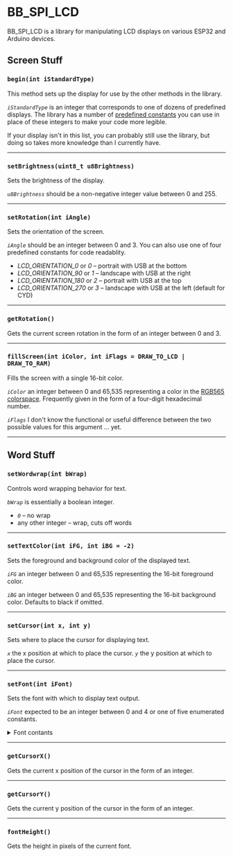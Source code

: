 # BB_SPI_LCD

BB_SPI_LCD is a library for manipulating LCD displays on various ESP32 and Arduino devices. 

## Screen Stuff

### `begin(int iStandardType)`

This method sets up the display for use by the other methods in the library. 

<var>`iStandardType`</var> is an integer that corresponds to one of dozens of predefined displays. The library has a number of [predefined constants](https://github.com/bitbank2/bb_spi_lcd/tree/master?tab=readme-ov-file#named-displays) you can use in place of these integers to make your code more legible.

If your display isn't in this list, you can probably still use the library, but doing so takes more knowledge than I currently have.

---
### `setBrightness(uint8_t u8Brightness)`

Sets the brightness of the display.

<var>`u8Brightness`</var> should be a non-negative integer value between 0 and 255.

---
### `setRotation(int iAngle)`

Sets the orientation of the screen. 

<var>`iAngle`</var> should be an integer between 0 and 3. You can also use one of four predefined constants for code readablity.

* <var>LCD_ORIENTATION_0</var> or <var>0</var> – portrait with USB at the bottom
* <var>LCD_ORIENTATION_90</var> or <var>1</var> – landscape with USB at the right
* <var>LCD_ORIENTATION_180</var> or <var>2</var> – portrait with USB at the top
* <var>LCD_ORIENTATION_270</var> or <var>3</var> – landscape with USB at the left (default for CYD)

---
### `getRotation()`

Gets the current screen rotation in the form of an integer between 0 and 3.

---
### `fillScreen(int iColor, int iFlags = DRAW_TO_LCD | DRAW_TO_RAM)`

Fills the screen with a single 16-bit color.

<var>`iColor`</var> an integer between 0 and 65,535 representing a color in the [RGB565 colorspace](https://rgbcolorpicker.com/565). Frequently given in the form of a four-digit hexadecimal number.

<var>`iFlags`</var> I don't know the functional or useful difference between the two possible values for this argument ... yet.

---
## Word Stuff

### `setWordwrap(int bWrap)`

Controls word wrapping behavior for text.

<var>`bWrap`</var> is essentially a boolean integer.

* <var>`0`</var> – no wrap
* any other integer – wrap, cuts off words

---
### `setTextColor(int iFG, int iBG = -2)`

Sets the foreground and background color of the displayed text.

<var>`iFG`</var> an integer between 0 and 65,535 representing the 16-bit foreground color.

<var>`iBG`</var> an integer between 0 and 65,535 representing the 16-bit background color. Defaults to black if omitted.

---
### `setCursor(int x, int y)`

Sets where to place the cursor for displaying text.

<var>`x`</var> the x position at which to place the cursor.
<var>`y`</var> the y position at which to place the cursor.

---
### `setFont(int iFont)`

Sets the font with which to display text output.

<var>`iFont`</var> expected to be an integer between 0 and 4 or one of five enumerated constants.

<details>
<summary>Font contants</summary>
* FONT_6x8
* FONT_8x8
* FONT_12x16
* FONT_16x16
* Font_16x32
</details>

---
### `getCursorX()`

Gets the current x position of the cursor in the form of an integer.

---
### `getCursorY()`

Gets the current y position of the cursor in the form of an integer.

---
### `fontHeight()`

Gets the height in pixels of the current font.
